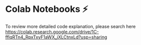 # Colab Notebooks ⚡
To review more detailed code explanation, please search here 
https://colab.research.google.com/drive/1C-fflqRTn4_RpxTxyF1aWX_iXLCtnxLd?usp=sharing
